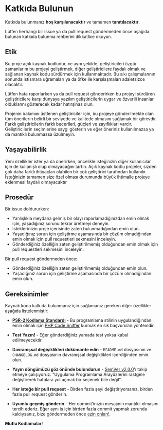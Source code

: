 # Katkıda Bulunun

Katkıda bulunmanız **hoş karşılanacaktır** ve tamamen **tanıtılacaktır**.

Lütfen herhangi bir issue ya da pull request göndermeden önce aşağıda bulunan 
katkıda bulunma rehberini dikkatlice okuyun. 

## Etik

Bu proje açık kaynak kodludur, ve aynı şekilde, geliştiricileri özgür zamanlarını bu projeyi geliştirmek, diğer
geliştiricilere faydalı olmak ve sağlanan kaynak kodu sürdürmek için kullanmaktadır. Bu sıkı çalışmalarının sonunda 
istismara uğramaları ya da öfke ile karşılaşmaları adaletsizce olacaktır.

Lütfen hata raporlarken ya da pull request gönderirken bu projeyi sürdüren geliştiricilere karşı 
dünyaya yazılım geliştiricilerin uygar ve özverili insanlar olduklarını gösterecek kadar hatırşinas olun.

Projenin bakımını üstlenen geliştiriciler için, bu projeye gönderilmekte olan tüm önerilerin belirli bir seviyede
ve kalitede olmasını sağlamak bir görevdir. Farklı geliştiricilerin farklı becerileri, güçleri ve zayıflıkları vardır.
Geliştiricilerin seçimlerine saygı gösterin ve eğer öneriniz kullanılmazsa ya da mantıklı bulunmazsa üzülmeyin.

## Yaşayabilirlik

Yeni özellikler ister ya da önerirken, öncelikle isteğinizin diğer kullanıcılar için de kullanışlı olup olmayacağını
tartın. Açık kaynak kodlu projeler, sizden çok daha farklı ihtiyaçları olabilen bir çok geliştirici tarafından kullanılır.
İsteğinizin tamamen size özel olması durumunda büyük ihtimalle projeye eklenmesi faydalı olmayacaktır

## Prosedür

Bir issue doldururken:

- Yanlışlıkla meydana gelmiş bir olayı raporlamadığınızdan emin olmak için, yaşadığınız sorunu tekrar üretmeyi deneyin.
- İsteklerinizin proje içerisinde zaten bulunmadığından emin olun.
- Yaşadığınız sorun için geliştirme aşamasında bir çözüm olmadığından emin olmak için pull requestleri sekmesini inceleyin.
- Gönderdiğiniz özelliğin zaten geliştirilmemiş olduğundan emin olmak için pull requestleri sekmesini inceleyin.

Bir pull request göndermeden önce:

- Gönderdiğiniz özelliğin zaten geliştirilmemiş olduğundan emin olun.
- Yaşadığınız sorun için geliştirme aşamasında bir çözüm olmadığından emin olun.

## Gereksinimler

Kaynak koda katkıda bulunmanız için sağlamanız gereken diğer özellikler aşağıda listelenmiştir:

- **[PSR-2 Kodlama Standardı](https://github.com/php-fig/fig-standards/blob/master/accepted/PSR-2-coding-style-guide.md)** - Bu programlama stilinin uygulandığından emin olmak için [PHP Code Sniffer](http://pear.php.net/package/PHP_CodeSniffer) kurmak en sık başvurulan yöntemdir.

- **Test Yazın!** - Eğer gönderdiğiniz yamada test yoksa kabul edilmeyecektir.

- **Davranışsal değişiklikleri dokümante edin** - `README.md` dosyasının ve `CHANGELOG.md` dosyasının davranışsal değişiklikleri içerdiğinden emin olun.

- **Yayın döngümüzü göz önünde bulundurun** - [SemVer v2.0.0](http://semver.org/)'ı takip etmeye çalışıyoruz. "Uygulama Programlama Arayüzlerini rastgele değiştirerek hatalara yol açmak bir seçenek bile değil".

- **Her isteğe bir pull request** - Birden fazla şeyi değiştiriyorsanız, birden fazla pull request gönderin.

- **Uyumlu geçmiş gönderin** - Her commit'inizin mesajının mantıklı olmasını tercih ederiz. Eğer aynı iş için birden fazla commit yapmak zorunda kaldıysanız, bize göndermeden önce [ezin onları!](http://www.git-scm.com/book/en/v2/Git-Tools-Rewriting-History#Changing-Multiple-Commit-Messages).

**Mutlu Kodlamalar**!
